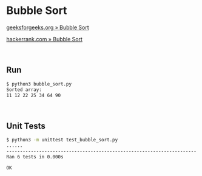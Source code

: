 # Bubble Sort

[geeksforgeeks.org » Bubble Sort](https://www.geeksforgeeks.org/bubble-sort-algorithm)

[hackerrank.com » Bubble Sort](https://www.hackerrank.com/challenges/ctci-bubble-sort/problem)

<br>

## Run

```bash
$ python3 bubble_sort.py                 
Sorted array:
11 12 22 25 34 64 90
```

<br>

## Unit Tests

```bash
$ python3 -m unittest test_bubble_sort.py 
......
----------------------------------------------------------------------
Ran 6 tests in 0.000s

OK
```
